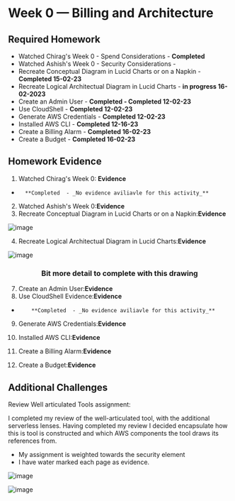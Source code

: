 # Week 0 — Billing and Architecture


## Required Homework 

- Watched Chirag's Week 0 - Spend Considerations - **Completed**  
- Watched Ashish's Week 0 - Security Considerations - 
- Recreate Conceptual Diagram in Lucid Charts or on a Napkin - **Completed 15-02-23**
- Recreate Logical Architectual Diagram in Lucid Charts - **in progress 16-02-2023**
- Create an Admin User - **Completed - Completed 12-02-23**
- Use CloudShell - **Completed 12-02-23**
- Generate AWS Credentials - **Completed 12-02-23**
- Installed AWS CLI - **Completed 12-16-23** 
- Create a Billing Alarm - **Completed 16-02-23**
- Create a Budget - **Completed 16-02-23**


## Homework Evidence

1. Watched Chirag's Week 0: **Evidence**
  -       **Completed  - _No evidence aviliavle for this activity_** 

2.  Watched Ashish's Week 0:**Evidence**
3.  Recreate Conceptual Diagram in Lucid Charts or on a Napkin:**Evidence**

![image](https://user-images.githubusercontent.com/124871057/219428483-7309e0b6-13b7-4378-ac7c-4b2df3661822.png)



4.  Recreate Logical Architectual Diagram in Lucid Charts:**Evidence**


![image](https://user-images.githubusercontent.com/124871057/219865198-4b4c6363-26e2-47b8-9572-9c06f0a051e5.png)


### <h3 align="center"> Bit more detail to complete with this drawing</h3> 


7.  Create an Admin User:**Evidence**
8.  Use CloudShell Evidence:**Evidence**
-         **Completed  - _No evidence aviliavle for this activity_** 


9. Generate AWS Credentials:**Evidence**
11. Installed AWS CLI:**Evidence**



9.  Create a Billing Alarm:**Evidence**
10. Create a Budget:**Evidence**



## Additional Challenges  

Review Well articulated Tools assignment: 
 
I completed my review of the well-articulated tool, with the additional serverless lenses. Having completed my review I decided encapsulate how this is tool is constructed and which AWS components the tool draws its references from. 

- My assignment is weighted towards the security element
- I have water marked each page as evidence. 



![image](https://user-images.githubusercontent.com/124871057/219865365-cdbf4647-87c3-43a7-bf44-02834b7a3d9f.png)

    
 

![image](https://user-images.githubusercontent.com/124871057/219440110-326246d7-65b4-47fd-bd02-c6ede26dc3c0.png)



 
 
 

